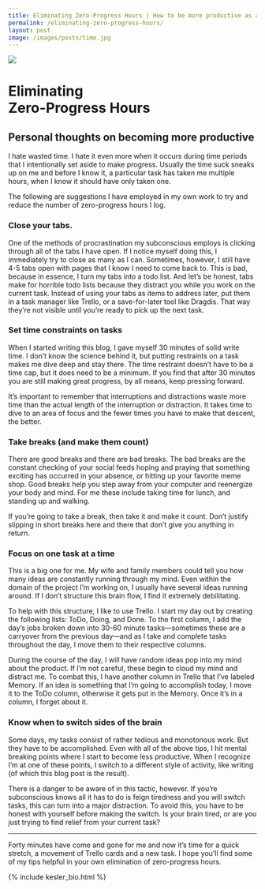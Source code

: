 ```yaml
---
title: Eliminating Zero-Progress Hours | How to be more productive as a freelancer
permalink: /eliminating-zero-progress-hours/ 
layout: post
image: /images/posts/time.jpg 
---
```

<img src="{{ page.image }}" class="rounded"> 

# Eliminating <br>Zero-Progress Hours
<h2 class="subtitle">Personal thoughts on becoming more productive</h2>

I hate wasted time. I hate it even more when it occurs during time periods that I intentionally set aside to make progress. Usually the time suck sneaks up on me and before I know it, a particular task has taken me multiple hours, when I know it should have only taken one.

The following are suggestions I have employed in my own work to try and reduce the number of zero-progress hours I log.

### Close your tabs.

One of the methods of procrastination my subconscious employs is clicking through all of the tabs I have open. If I notice myself doing this, I immediately try to close as many as I can. Sometimes, however, I still have 4-5 tabs open with pages that I know I need to come back to. This is bad, because in essence, I turn my tabs into a todo list. And let’s be honest, tabs make for horrible todo lists because they distract you while you work on the current task. Instead of using your tabs as items to address later, put them in a task manager like Trello, or a save-for-later tool like Dragdis. That way they’re not visible until you’re ready to pick up the next task.

### Set time constraints on tasks

When I started writing this blog, I gave myself 30 minutes of solid write time. I don’t know the science behind it, but putting restraints on a task makes me dive deep and stay there. The time restraint doesn’t have to be a time cap, but it does need to be a minimum. If you find that after 30 minutes you are still making great progress, by all means, keep pressing forward.

It’s important to remember that interruptions and distractions waste more time than the actual length of the interruption or distraction. It takes time to dive to an area of focus and the fewer times you have to make that descent, the better.

### Take breaks (and make them count)

There are good breaks and there are bad breaks. The bad breaks are the constant checking of your social feeds hoping and praying that something exciting has occurred in your absence, or hitting up your favorite meme shop. Good breaks help you step away from your computer and reenergize your body and mind. For me these include taking time for lunch, and standing up and walking.

If you’re going to take a break, then take it and make it count. Don’t justify slipping in short breaks here and there that don’t give you anything in return.

### Focus on one task at a time

This is a big one for me. My wife and family members could tell you how many ideas are constantly running through my mind. Even within the domain of the project I’m working on, I usually have several ideas running around. If I don’t structure this brain flow, I find it extremely debilitating. 

To help with this structure, I like to use Trello. I start my day out by creating the following lists: ToDo, Doing, and Done. To the first column, I add the day’s jobs broken down into 30-60 minute tasks—sometimes these are a carryover from the previous day—and as I take and complete tasks throughout the day, I move them to their respective columns. 

During the course of the day, I will have random ideas pop into my mind about the product. If I’m not careful, these begin to cloud my mind and distract me. To combat this, I have another column in Trello that I’ve labeled Memory. If an idea is something that I’m going to accomplish today, I move it to the ToDo column, otherwise it gets put in the Memory. Once it’s in a column, I forget about it.

### Know when to switch sides of the brain

Some days, my tasks consist of rather tedious and monotonous work. But they have to be accomplished. Even with all of the above tips, I hit mental breaking points where I start to become less productive. When I recognize I’m at one of these points, I switch to a different style of activity, like writing (of which this blog post is the result). 

There is a danger to be aware of in this tactic, however. If you’re subconscious knows all it has to do is feign tiredness and you will switch tasks, this can turn into a major distraction. To avoid this, you have to be honest with yourself before making the switch. Is your brain tired, or are you just trying to find relief from your current task?

---

Forty minutes have come and gone for me and now it’s time for a quick stretch, a movement of Trello cards and a new task. I hope you’ll find some of my tips helpful in your own elimination of zero-progress hours.

{% include kesler_bio.html %}